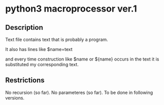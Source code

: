python3 macroprocessor ver.1
======================================

Description
--------------------------------------

Text file contains text that is probably a program.

It also has lines like
$name=text

and every time construction like $name or ${name} occurs in the text
it is substituted my corresponding text.

Restrictions
--------------------------------------

No recursion (so far).
No parameteres (so far).
To be done in following versions.

